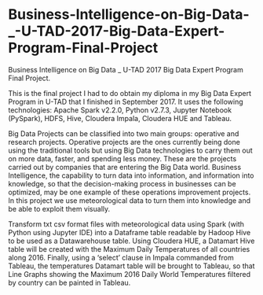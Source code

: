 # Business-Intelligence-on-Big-Data-_-U-TAD-2017-Big-Data-Expert-Program-Final-Project

Business Intelligence on Big Data _ U-TAD 2017 Big Data Expert Program Final Project.

This is the final project I had to do obtain my diploma in my Big Data Expert Program in U-TAD that I finished in September 2017. 
It uses the following technologies: Apache Spark v2.2.0, Python v2.7.3, Jupyter Notebook (PySpark), HDFS, Hive, Cloudera Impala, 
Cloudera HUE and Tableau.

Big Data Projects can be classified into two main groups: operative and research projects. Operative projects are the ones currently 
being done using the traditional tools but using Big Data technologies to carry them out on more data, faster, and spending less money. 
These are the projects carried out by companies that are entering the Big Data world. Business Intelligence, the capability to turn data 
into information, and information into knowledge, so that the decision-making process in businesses can be optimized, may be one example 
of these operations improvement projects. In this project we use meteorological data to turn them into knowledge and be able to exploit 
them visually.

Transform txt csv format files with meteorological data using Spark (with Python using Jupyter IDE) into a Dataframe table readable by Hadoop Hive to be used as a Datawarehouse table. Using Cloudera HUE, a Datamart Hive table will be created with the Maximum Daily Temperatures of all countries along 2016. Finally, using a ‘select’ clause in Impala commanded from Tableau, the temperatures Datamart table will be brought to Tableau, so that Line Graphs showing the Maximum 2016 Daily World Temperatures filtered by country can be painted in Tableau.
